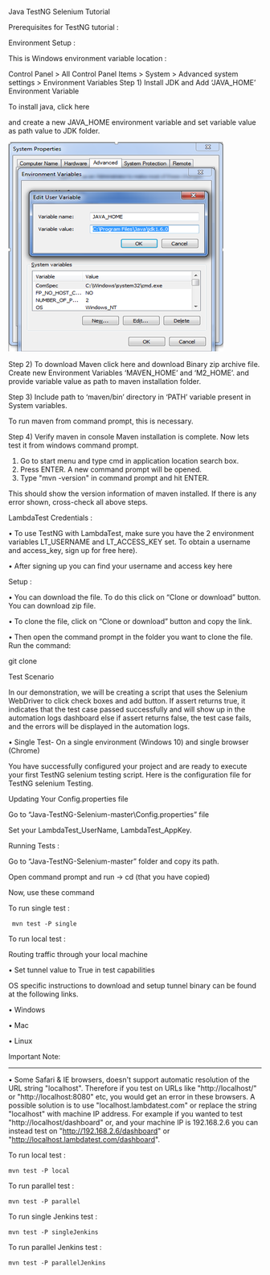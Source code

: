 Java TestNG Selenium Tutorial

Prerequisites for TestNG tutorial :

Environment Setup :

This is Windows environment variable location :

Control Panel > All Control Panel Items > System > Advanced system settings > Environment Variables
Step 1) Install JDK and Add ‘JAVA_HOME’ Environment Variable

To install java, click here

 and create a new JAVA_HOME environment variable and set variable value as path value to JDK folder.
 
 ![](Img1.png)
 
Step 2) To download Maven click  here and download Binary zip archive file. 
Create new Environment Variables
 ‘MAVEN_HOME’ and ‘M2_HOME’.
and provide variable value as path to maven installation folder.
 

Step 3) Include path to ‘maven/bin’ directory in ‘PATH’ variable present in System variables.

To run maven from command prompt, this is necessary. 

 


Step 4) Verify maven in console
Maven installation is complete. Now lets test it from windows command prompt.
1.	Go to start menu and type cmd in application location search box.
2.	Press ENTER. A new command prompt will be opened.
3.	Type "mvn -version" in command prompt and hit ENTER.

 
This should show the version information of maven installed. If there is any error shown, cross-check all above steps.

LambdaTest Credentials :

•	To use TestNG with LambdaTest, make sure you have the 2 environment variables LT_USERNAME and LT_ACCESS_KEY set. To obtain a username and access_key, sign up for free here).

•	After signing up you can find your username and access key here

Setup :

•	You can download the file. To do this click on “Clone or download” button. You can download zip file.

•	To clone the file, click on “Clone or download” button and copy the link.

•	Then open the command prompt in the folder you want to clone the file. Run the command:

git clone <paste the link here>
 
Test Scenario

In our demonstration, we will be creating a script that uses the Selenium WebDriver to click check boxes and add button. If assert returns true, it indicates that the test case passed successfully and will show up in the automation logs dashboard else if assert returns false, the test case fails, and the errors will be displayed in the automation logs.

•	Single Test- On a single environment (Windows 10) and single browser (Chrome)

You have successfully configured your project and are ready to execute your first TestNG selenium testing script. Here is the configuration file for TestNG selenium Testing. 

Updating Your Config.properties file

Go to “Java-TestNG-Selenium-master\Config.properties” file

Set your LambdaTest_UserName, LambdaTest_AppKey.

Running Tests :

Go to “Java-TestNG-Selenium-master” folder and copy its path.

Open command prompt and run -> cd <path>(that you have copied)
 
Now, use these command

To run single test :

     mvn test -P single
     
To run local test :

Routing traffic through your local machine

•	Set tunnel value to True in test capabilities

OS specific instructions to download and setup tunnel binary can be found at the following links.

•	Windows

•	Mac

•	Linux

Important Note:

________________________________________

•	Some Safari & IE browsers, doesn't support automatic resolution of the URL string "localhost". Therefore if you test on URLs like "http://localhost/" or "http://localhost:8080" etc, you would get an error in these browsers. A possible solution is to use "localhost.lambdatest.com" or replace the string "localhost" with machine IP address. For example if you wanted to test "http://localhost/dashboard" or, and your machine IP is 192.168.2.6 you can instead test on "http://192.168.2.6/dashboard" or "http://localhost.lambdatest.com/dashboard".


To run local test :

    mvn test -P local


To run parallel test :

    mvn test -P parallel

To run single Jenkins test :

    mvn test -P singleJenkins

To run parallel Jenkins test  :

    mvn test -P parallelJenkins


